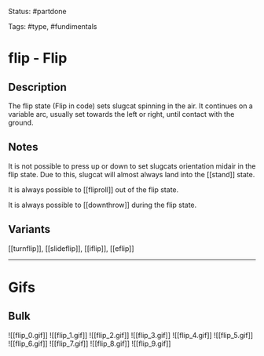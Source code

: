 Status: #partdone 

Tags: #type, #fundimentals

# flip - Flip
## Description
The flip state (Flip in code) sets slugcat spinning in the air. It continues on a variable arc, usually set towards the left or right, until contact with the ground.

## Notes
It is not possible to press up or down to set slugcats orientation midair in the flip state. Due to this, slugcat will almost always land into the [[stand]] state.

It is always possible to [[fliproll]] out of the flip state.

It is always possible to [[downthrow]] during the flip state.

## Variants
[[turnflip]], [[slideflip]], [[iflip]], [[eflip]]

___
# Gifs
## Bulk
![[flip_0.gif]]
![[flip_1.gif]]
![[flip_2.gif]]
![[flip_3.gif]]
![[flip_4.gif]]
![[flip_5.gif]]
![[flip_6.gif]]
![[flip_7.gif]]
![[flip_8.gif]]
![[flip_9.gif]]